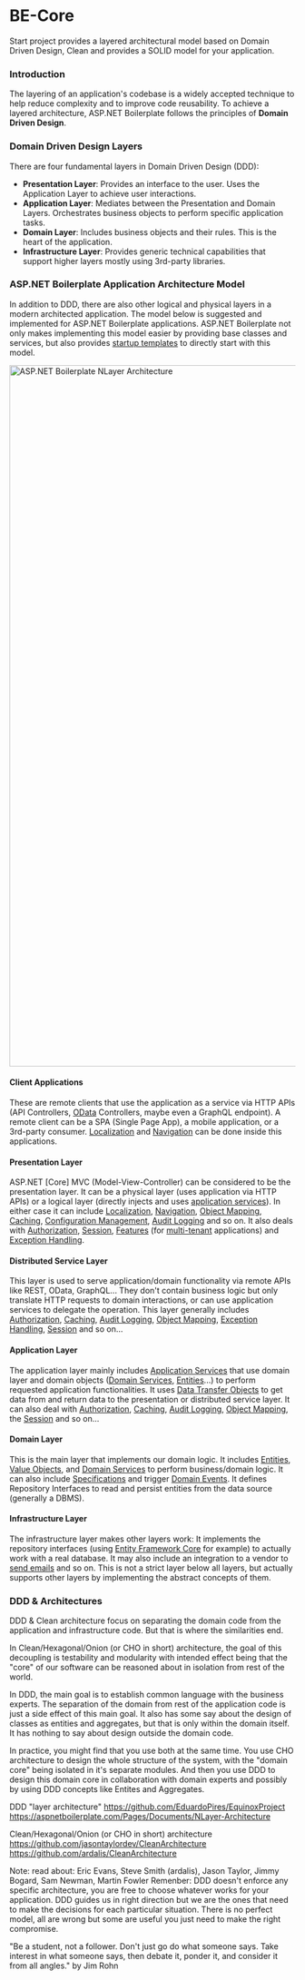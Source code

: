 # BE-Core
Start project provides a layered architectural model based on Domain Driven Design, Clean and provides a SOLID model for your application.

### Introduction

The layering of an application's codebase is a widely accepted technique to
help reduce complexity and to improve code reusability. To achieve a layered
architecture, ASP.NET Boilerplate follows the principles of **Domain
Driven Design**.

### Domain Driven Design Layers

There are four fundamental layers in Domain Driven Design (DDD):

-   **Presentation Layer**: Provides an interface to the user. Uses the
    Application Layer to achieve user interactions.
-   **Application Layer**: Mediates between the Presentation and Domain
    Layers. Orchestrates business objects to perform specific
    application tasks.
-   **Domain Layer**: Includes business objects and their rules. This is the
    heart of the application.
-   **Infrastructure Layer**: Provides generic technical capabilities
    that support higher layers mostly using 3rd-party libraries.

### ASP.NET Boilerplate Application Architecture Model

In addition to DDD, there are also other logical and physical layers in
a modern architected application. The model below is suggested and
implemented for ASP.NET Boilerplate applications. ASP.NET Boilerplate
not only makes implementing this model easier by providing base classes
and services, but also provides [startup templates](/Templates) to
directly start with this model.

[<img src="images/abp-nlayer-architecture.png" alt="ASP.NET Boilerplate NLayer Architecture" class="img-thumbnail" width="1220" height="1236" />](https://raw.githubusercontent.com/aspnetboilerplate/aspnetboilerplate/master/doc/WebSite/images/abp-nlayer-architecture.png)

#### Client Applications

These are remote clients that use the application as a service via HTTP APIs
(API Controllers, [OData](OData-Integration.md) Controllers, maybe even a
GraphQL endpoint). A remote client can be a SPA (Single Page App), a mobile application, or
a 3rd-party consumer. [Localization](Localization.md) and
[Navigation](Navigation.md) can be done inside this applications.

#### Presentation Layer

ASP.NET \[Core\] MVC (Model-View-Controller) can be considered to be the
presentation layer. It can be a physical layer (uses application via
HTTP APIs) or a logical layer (directly injects and uses [application
services](Application-Services.md)). In either case it can include
[Localization](Localization.md), [Navigation](Navigation.md),
[Object Mapping](Object-To-Object-Mapping.md),
[Caching](Caching.md), [Configuration
Management](Setting-Management.md), [Audit
Logging](Audit-Logging.md) and so on. It also deals with
[Authorization](Authorization.md), [Session](Abp-Session.md),
[Features](Feature-Management.md) (for
[multi-tenant](Multi-Tenancy.md) applications) and [Exception
Handling](Handling-Exceptions.md).

#### Distributed Service Layer

This layer is used to serve application/domain functionality via remote
APIs like REST, OData, GraphQL... They don't contain business logic but
only translate HTTP requests to domain interactions, or can use
application services to delegate the operation. This layer generally
includes [Authorization](Authorization.md), [Caching](Caching.md),
[Audit Logging](Audit-Logging.md), [Object
Mapping](Object-To-Object-Mapping.md), [Exception
Handling](Handling-Exceptions.md), [Session](Abp-Session.md) and so
on...

#### Application Layer

The application layer mainly includes [Application
Services](Application-Services.md) that use domain layer and domain
objects ([Domain Services](Domain-Services.md),
[Entities](Entities.md)...) to perform requested application
functionalities. It uses [Data Transfer
Objects](Data-Transfer-Objects.md) to get data from and return data
to the presentation or distributed service layer. It can also deal with
[Authorization](Authorization.md), [Caching](Caching.md), [Audit
Logging](Audit-Logging.md), [Object
Mapping](Object-To-Object-Mapping.md), the [Session](Abp-Session.md) and
so on...

#### Domain Layer

This is the main layer that implements our domain logic. It includes
[Entities](Entities.md), [Value Objects](Value-Objects.md), and [Domain
Services](Domain-Services.md) to perform business/domain logic. It can
also include [Specifications](Specifications.md) and trigger [Domain
Events](EventBus-Domain-Events.md). It defines Repository Interfaces
to read and persist entities from the data source (generally a DBMS).

#### Infrastructure Layer

The infrastructure layer makes other layers work: It implements
the repository interfaces (using [Entity Framework
Core](Entity-Framework-Core.md) for example) to actually work with a
real database. It may also include an integration to a vendor to [send
emails](Email-Sending.md) and so on. This is not a strict layer below
all layers, but actually supports other layers by implementing the abstract
concepts of them.


### DDD & Architectures

DDD &  Clean architecture focus on separating the domain code from the application and infrastructure code. But that is where the similarities end.

In Clean/Hexagonal/Onion (or CHO in short) architecture, the goal of this decoupling is testability and modularity with intended effect being that the "core" of our software can be reasoned about in isolation from rest of the world.

In DDD, the main goal is to establish common language with the business experts. The separation of the domain from rest of the application code is just a side effect of this main goal. It also has some say about the design of classes as entities and aggregates, but that is only within the domain itself. It has nothing to say about design outside the domain code.

In practice, you might find that you use both at the same time. You use CHO architecture to design the whole structure of the system, with the "domain core" being isolated in it's separate modules. And then you use DDD to design this domain core in collaboration with domain experts and possibly by using DDD concepts like Entites and Aggregates.

DDD "layer architecture" 
https://github.com/EduardoPires/EquinoxProject
https://aspnetboilerplate.com/Pages/Documents/NLayer-Architecture

Clean/Hexagonal/Onion (or CHO in short) architecture
https://github.com/jasontaylordev/CleanArchitecture
https://github.com/ardalis/CleanArchitecture

Note: read about: Eric Evans, Steve Smith (ardalis), Jason Taylor, Jimmy Bogard, Sam Newman, Martin Fowler 
Remenber: DDD doesn't enforce any specific architecture, you are free to choose whatever works for your application. DDD guides us in right direction but we are the ones that need to make the decisions for each particular situation. There is no perfect model, all are wrong but some are useful you just need to make the right compromise.

"Be a student, not a follower. Don't just go do what someone says. Take interest in what someone says, then debate it, ponder it, and consider it from all angles." by Jim Rohn
